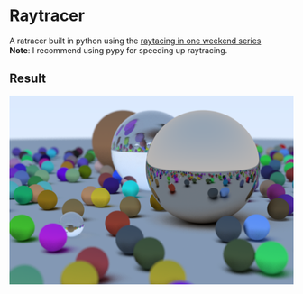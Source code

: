# Raytracer
A ratracer built in python using the [raytacing in one weekend series](https://raytracing.github.io/)  
**Note**: I recommend using pypy for speeding up raytracing.

## Result
![result](https://github.com/NikiTricky2/Raytracer/blob/main/result.png?raw=true)
